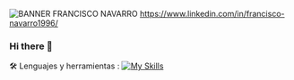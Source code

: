 ![BANNER FRANCISCO NAVARRO](https://github.com/FranciscoNavarro9609/FranciscoNavarro9609/assets/23001895/34bd60bd-2c30-4030-9983-759fa60fac53)
https://www.linkedin.com/in/francisco-navarro1996/

### Hi there 👋

🛠️ Lenguajes y herramientas :
[![My Skills](https://skillicons.dev/icons?i=js,selenium,py,postman,postgres,github,git,vscode)](https://skillicons.dev)


<!--
**FranciscoNavarro9609/FranciscoNavarro9609** is a ✨ _special_ ✨ repository because its `README.md` (this file) appears on your GitHub profile.

Here are some ideas to get you started:

- 🔭 I’m currently working on ...
- 🌱 I’m currently learning ...
- 👯 I’m looking to collaborate on ...
- 🤔 I’m looking for help with ...
- 💬 Ask me about ...
- 📫 How to reach me: ...
- 😄 Pronouns: ...
- ⚡ Fun fact: ...
-->
